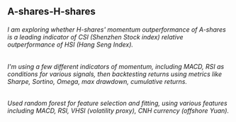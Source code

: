 ## A-shares-H-shares

###### I am exploring whether H-shares' momentum outperformance of A-shares is a leading indicator of CSI (Shenzhen Stock index) relative outperformance of HSI (Hang Seng Index). 

###### I'm using a few different indicators of momentum, including MACD, RSI as conditions for various signals, then backtesting returns using metrics like Sharpe, Sortino, Omega, max drawdown, cumulative returns. 

###### Used random forest for feature selection and fitting, using various features including MACD, RSI, VHSI (volatility proxy), CNH currency (offshore Yuan).
